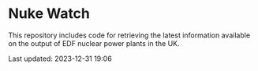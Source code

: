 # Nuke Watch

This repository includes code for retrieving the latest information available on the output of EDF nuclear power plants in the UK.

Last updated: 2023-12-31 19:06